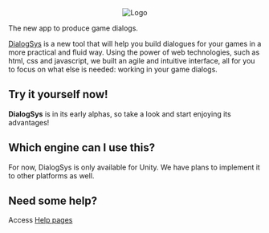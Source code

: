 
<div style="text-align: center">
<img title="Logo" src="https://itstimetoflow.github.io/dialogsystem/images/logo.png" style="max-width:50%">
</div>

The new app to produce game dialogs.

[DialogSys](https://github.com/itstimetoflow/dialogsystem) is a new tool that will help you build dialogues for your games in a more practical and fluid way.
Using the power of web technologies, such as html, css and javascript, we built an agile and intuitive interface, all for you to focus on what else is needed: working in your game dialogs.


## Try it yourself now!
**DialogSys** is in its early alphas, so take a look and start enjoying its advantages!

## Which engine can I use this? 
For now, DialogSys is only available for Unity. We have plans to implement it to other platforms as well. 

## Need some help? 
Access [Help pages](content.md)  


